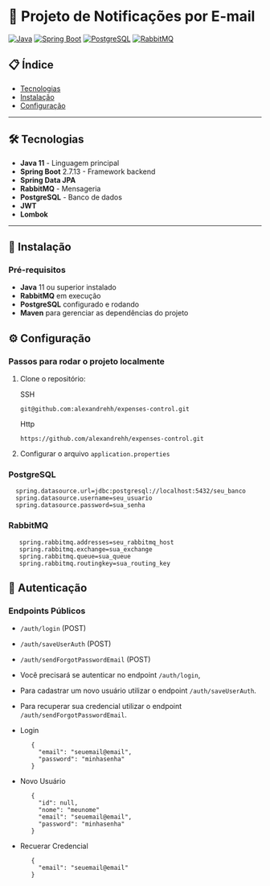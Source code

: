 # 📧 Projeto de Notificações por E-mail

[![Java](https://img.shields.io/badge/Java-11+-orange?logo=openjdk)](https://openjdk.org/)
[![Spring Boot](https://img.shields.io/badge/Spring_Boot-2.7.13-green?logo=spring)](https://spring.io/projects/spring-boot)
[![PostgreSQL](https://img.shields.io/badge/PostgreSQL-14-blue?logo=postgresql)](https://www.postgresql.org/)
[![RabbitMQ](https://img.shields.io/badge/RabbitMQ-3.8+-yellow?logo=rabbitmq)](https://www.rabbitmq.com/)

## 📋 Índice

- [Tecnologias](#tecnologias)
- [Instalação](#instalação)
- [Configuração](#configuração)

---

## 🛠 Tecnologias

- **Java 11** - Linguagem principal
- **Spring Boot** 2.7.13 - Framework backend
- **Spring Data JPA**
- **RabbitMQ** - Mensageria
- **PostgreSQL** - Banco de dados
- **JWT**
- **Lombok**

---

## 🔨 Instalação

### Pré-requisitos

- **Java** 11 ou superior instalado
- **RabbitMQ** em execução
- **PostgreSQL** configurado e rodando
- **Maven** para gerenciar as dependências do projeto

## ⚙️ Configuração

### Passos para rodar o projeto localmente

1. Clone o repositório:

   SSH
    ```
    git@github.com:alexandrehh/expenses-control.git
    ```
   Http
    ```
    https://github.com/alexandrehh/expenses-control.git
    ```

2. Configurar o arquivo `application.properties`

### PostgreSQL

   ```
     spring.datasource.url=jdbc:postgresql://localhost:5432/seu_banco
     spring.datasource.username=seu_usuario
     spring.datasource.password=sua_senha
   ```

### RabbitMQ

   ```
      spring.rabbitmq.addresses=seu_rabbitmq_host
      spring.rabbitmq.exchange=sua_exchange
      spring.rabbitmq.queue=sua_queue
      spring.rabbitmq.routingkey=sua_routing_key
   ```

## 🔑 Autenticação

### Endpoints Públicos

- `/auth/login` (POST)
- `/auth/saveUserAuth` (POST)
- `/auth/sendForgotPasswordEmail` (POST)

- Você precisará se autenticar no endpoint `/auth/login`,
- Para cadastrar um novo usuário utilizar o endpoint `/auth/saveUserAuth`. 
- Para recuperar sua credencial utilizar o endpoint `/auth/sendForgotPasswordEmail`.

- Login

   ```
      {
        "email": "seuemail@email",
        "password": "minhasenha"
      }
   ```

- Novo Usuário

   ```
      {
        "id": null,
        "nome": "meunome" 
        "email": "seuemail@email",
        "password": "minhasenha"
      }
   ```

- Recuerar Credencial

   ```
      {
        "email": "seuemail@email"
      }
   ```

